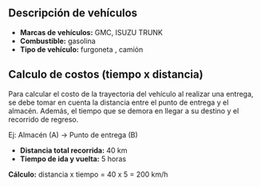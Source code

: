 ## Descripción de vehículos

* **Marcas de vehículos:** GMC, ISUZU TRUNK
* **Combustible:** gasolina 
* **Tipo de vehículo:** furgoneta , camión

## Calculo de costos (tiempo x distancia)

Para calcular el costo de la trayectoria del vehículo al realizar
una entrega, se debe tomar en cuenta la distancia entre el punto de 
entrega y el almacén. Además, el tiempo que se demora en llegar a su
destino y el recorrido de regreso. 

Ej: 
  Almacén (A) -> Punto de entrega (B)
  * **Distancia total recorrida:** 40 km
  * **Tiempo de ida y vuelta:** 5 horas

**Cálculo:**
distancia x tiempo = 40 x 5 = 200 km/h 



